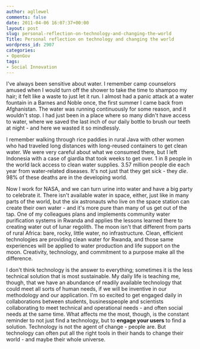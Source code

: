 ```yaml
---
author: agllewel
comments: false
date: 2011-04-06 16:07:37+00:00
layout: post
slug: personal-reflection-on-technology-and-changing-the-world
Title: Personal reflection on technology and changing the world
wordpress_id: 2907
categories:
- OpenGov
tags:
- Social Innovation
---
```


I've always been sensitive about water. I remember camp counselors amused when I would turn off the shower to take the time to shampoo my hair; it felt like a waste to just let it run. I almost had a panic attack at a water fountain in a Barnes and Noble once, the first summer I came back from Afghanistan. The water was running continuously for some reason, and it wouldn't stop. I had just been in a place where so many didn't have access to water, where we saved the last inch of our daily bottle to brush our teeth at night - and here we wasted it so mindlessly.

I remember walking through rice paddies in rural Java with other women who had traveled long distances with long-reused containers to get clean water. We were very careful about what we consumed there, but I left Indonesia with a case of giardia that took weeks to get over. 1 in 8 people in the world lack access to clean water supplies. 3.57 million people die each year from water-related diseases. It's not just that they get sick - they _die_. 98% of these deaths are in the developing world.

Now I work for NASA, and we can turn urine into water and have a big party to celebrate it. There isn't available water in space, either, just like in many parts of the world, but the six astronauts who live on the space station can create their own water - and it's more pure than many of us get out of the tap. One of my colleagues plans and implements community water purification systems in Rwanda and applies the lessons learned there to creating water out of lunar regolith. The moon isn't that different from parts of rural Africa: bare, rocky, little water, no infrastructure. Clean, efficient technologies are providing clean water for Rwanda, and those same experiences will be applied to water production and life support on the moon. Creativity, technology, and commitment to a purpose make all the difference.

I don't think technology is the answer to everything; sometimes it is the less technical solution that is most sustainable. My daily life is teaching me, though, that we have an abundance of readily available technology that could meet all sorts of human needs, if we will be inventive in our methodology and our application. I'm so excited to get engaged daily in collaborations between students, businesspeople and scientists collaborating to meet technical and operational needs - and often social needs at the same time. What affects me the most, though, is the constant reminder to not just find a technology, but to **engage your users** to find a solution. Technology is not the agent of change - people are. But technology can often put all the right tools in their hands to change their world - and maybe their whole universe.
